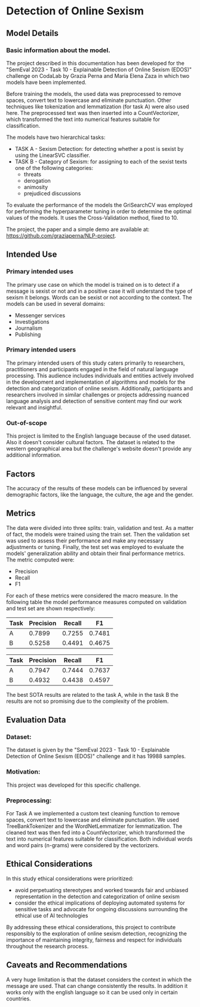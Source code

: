 # Detection of Online Sexism


## Model Details 
### Basic information about the model.
The project described in this documentation has been developed for the "SemEval 2023 - Task 10 - Explainable Detection of Online Sexism (EDOS)" challenge on CodaLab by Grazia Perna and Maria Elena Zaza in which two models have been implemented.

Before training the models, the used data was preprocessed to remove spaces, convert text to lowercase and eliminate punctuation. Other techniques like tokenization and lemmatization (for task A) were also used here.
The preprocessed text was then inserted into a CountVectorizer, which transformed the text into numerical features suitable for classification.

The models have two hierarchical tasks:
- TASK A - Sexism Detection: for detecting whether a post is sexist by using the LinearSVC classifier.
- TASK B - Category of Sexism: for assigning to each of the sexist texts one of the following categories:
    - threats
    - derogation
    - animosity
    - prejudiced discussions

To evaluate the performance of the models the GriSearchCV was employed for performing the hyperparameter tuning in order to determine the optimal values of the models. It uses the Cross-Validation method, fixed to 10.

The project, the paper and a simple demo are available at: https://github.com/graziaperna/NLP-project.


## Intended Use 
### Primary intended uses

The primary use case on which the model is trained on is to detect if a message is sexist or not and in a positive case it will understand the type of sexism it belongs. Words can be sexist or not according to the context.
The models can be used in several domains:
- Messenger services
- Investigations
- Journalism
- Publishing

### Primary intended users

The primary intended users of this study caters primarily to researchers, practitioners and participants engaged in the field of natural language processing. This audience includes individuals and entities actively involved in the development and implementation of algorithms and models for the detection and categorization of online sexism.
Additionally, participants and researchers involved in similar challenges or projects addressing nuanced language analysis and detection of sensitive content may find our work relevant and insightful.

### Out-of-scope

This project is limited to the English language because of the used dataset. 
Also it doesn't consider cultural factors. The dataset is related to the western geographical area but the challenge's website doesn't provide any additional information. 

## Factors 

The accuracy of the results of these models can be influenced by several demographic factors, like the language, the culture, the age and the gender.

## Metrics 

The data were divided into three splits: train, validation and test. As a matter of fact, the models were trained using the train set.
Then the validation set was used to assess their performance and make any necessary adjustments or tuning. Finally, the test set was employed to evaluate the models' generalization ability and obtain their final performance metrics.
The metric computed were:
- Precision
- Recall
- F1

For each of these metrics were considered the macro measure.
In the following table the model performance measures computed on validation and test set are shown respectively:


| Task | Precision | Recall | F1     |
|------|-----------|--------|--------|
| A    | 0.7899    | 0.7255 | 0.7481 |
| B    | 0.5258    | 0.4491 | 0.4675 |

| Task | Precision | Recall | F1       |
|------|-----------|--------|----------|
| A    | 0.7947    | 0.7444 | 0.7637   |
| B    | 0.4932    | 0.4438 | 0.4597   |

The best SOTA results are related to the task A, while in the task B the results are not so promising due to the complexity of the problem.


## Evaluation Data 
### Dataset: 
The dataset is given by the "SemEval 2023 - Task 10 - Explainable Detection of Online Sexism (EDOS)" challenge and it has 19988 samples. 
### Motivation: 
This project was developed for this specific challenge. 
### Preprocessing: 
For Task A we implemented a custom text cleaning function to remove spaces, convert text to lowercase and eliminate punctuation. We used TreeBankTokenizer and the WordNetLemmatizer for lemmatization.
The cleaned text was then fed into a CountVectorizer, which transformed the text into numerical features suitable for classification.
Both individual words and word pairs (n-grams) were considered by the vectorizers.

## Ethical Considerations

In this study ethical considerations were prioritized:
- avoid perpetuating stereotypes and worked towards fair and unbiased representation in the detection and categorization of online sexism
- consider the ethical implications of deploying automated systems for sensitive tasks and advocate for ongoing discussions surrounding the ethical use of AI technologies

By addressing these ethical considerations, this project to contribute responsibly to the exploration of online sexism detection, recognizing the importance of maintaining integrity, fairness and respect for individuals throughout the research process.

## Caveats and Recommendations

A very huge limitation is that the dataset considers the context in which the message are used. That can change consistently the results. In addition it works only with the english language so it can be used only in certain countries.
